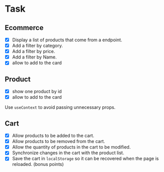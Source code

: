 # Task

## Ecommerce

- [x] Display a list of products that come from a endpoint.
- [x] Add a filter by category.
- [x] Add a filter by price.
- [x] Add a filter by Name.
- [x] allow to add to the card

## Product

- [x] show one product by id
- [x] allow to add to the card

Use `useContext` to avoid passing unnecessary props.

## Cart

- [x] Allow products to be added to the cart.
- [x] Allow products to be removed from the cart.
- [x] Allow the quantity of products in the cart to be modified.
- [x] Synchronize changes in the cart with the product list.
- [x] Save the cart in `localStorage` so it can be recovered when the page is reloaded. (bonus points)
